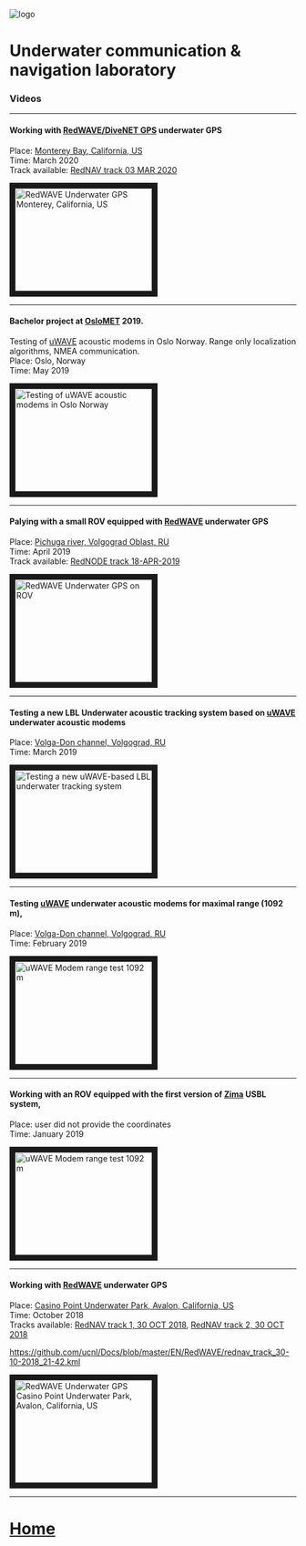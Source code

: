 ![logo](https://avatars3.githubusercontent.com/u/25752083?s=200&v=4)

# Underwater communication & navigation laboratory

### Videos

______  

#### Working with [RedWAVE/DiveNET GPS](https://ucnl.github.io/Docs/EN/RedWAVE/RedWAVE_LBL_Deployment_maintenance_RedNAV_en.pdf) underwater GPS
Place: [Monterey Bay, California, US](https://goo.gl/maps/SZ3tC49dcVGnequB7)  
Time: March 2020  
Track available: [RedNAV track 03 MAR 2020](https://ucnl.github.io/Docs/EN/RedWAVE/rednav_track_03-03-2020.kml)

<a href="https://youtu.be/_2PoVsB1wEY" 
target="_blank"><img src="http://img.youtube.com/vi/_2PoVsB1wEY/0.jpg" 
alt="RedWAVE Underwater GPS Monterey, California, US" width="240" height="180" border="10" /></a>  

______  

#### Bachelor project at [OsloMET](https://www.oslomet.no/) 2019. 
Testing of [uWAVE](https://ucnl.github.io/Docs/EN/Modems/uWAVE/uWAVE_Specification_en.pdf) acoustic modems in Oslo Norway. Range only localization algorithms, NMEA communication.  
Place: Oslo, Norway  
Time: May 2019

<a href="https://youtu.be/smN9p9jNdFo" 
target="_blank"><img src="http://img.youtube.com/vi/smN9p9jNdFo/0.jpg" 
alt="Testing of uWAVE acoustic modems in Oslo Norway" width="240" height="180" border="10" /></a>  

______  

#### Palying with a small ROV equipped with [RedWAVE](https://ucnl.github.io/Docs/EN/RedWAVE/RedWAVE_LBL_Deployment_maintenance_RedNAV_en.pdf) underwater GPS
Place: [Pichuga river, Volgograd Oblast, RU](https://goo.gl/maps/Qix3nK84i7inM3FGA)  
Time: April 2019  
Track available: [RedNODE track 18-APR-2019](https://ucnl.github.io/Docs/RU/RedWAVE/rednode_track_18042019.kml)  

<a href="https://youtu.be/xaVfjhPIURc" 
target="_blank"><img src="http://img.youtube.com/vi/xaVfjhPIURc/0.jpg" 
alt="RedWAVE Underwater GPS on ROV" width="240" height="180" border="10" /></a>  

______  

#### Testing a new LBL Underwater acoustic tracking system based on [uWAVE](https://ucnl.github.io/Docs/EN/Modems/uWAVE/uWAVE_Specification_en.pdf) underwater acoustic modems
Place: [Volga-Don channel, Volgograd, RU](https://goo.gl/maps/CjX8y9tyPrKtrrA47)  
Time: March 2019

<a href="https://youtu.be/UHfTv7TtABU" 
target="_blank"><img src="http://img.youtube.com/vi/UHfTv7TtABU/0.jpg" 
alt="Testing a new uWAVE-based LBL underwater tracking system" width="240" height="180" border="10" /></a>  

______  

#### Testing [uWAVE](https://ucnl.github.io/Docs/EN/Modems/uWAVE/uWAVE_Specification_en.pdf) underwater acoustic modems for maximal range (1092 m), 
Place: [Volga-Don channel, Volgograd, RU](https://goo.gl/maps/CjX8y9tyPrKtrrA47)  
Time: February 2019

<a href="https://youtu.be/Z1bVerVecY0"
target="_blank"><img src="http://img.youtube.com/vi/Z1bVerVecY0/0.jpg" 
alt="uWAVE Modem range test 1092 m" width="240" height="180" border="10" /></a>  

______  

#### Working with an ROV equipped with the first version of [Zima](https://ucnl.github.io/Docs/EN/Modems/uWAVE/uWAVE_Specification_en.pdf) USBL system, 
Place: user did not provide the coordinates  
Time: January 2019

<a href="https://youtu.be/fy9CjD4cgak"
target="_blank"><img src="http://img.youtube.com/vi/fy9CjD4cgak/0.jpg" 
alt="uWAVE Modem range test 1092 m" width="240" height="180" border="10" /></a>  

______  

#### Working with [RedWAVE](https://ucnl.github.io/Docs/EN/RedWAVE/RedWAVE_LBL_Deployment_maintenance_RedNAV_en.pdf) underwater GPS
Place: [Casino Point Underwater Park, Avalon, California, US](https://goo.gl/maps/Qv7d9sCtDehMiVtg9)  
Time: October 2018  
Tracks available: [RedNAV track 1, 30 OCT 2018](https://ucnl.github.io/Docs/EN/RedWAVE/rednav_track_30-10-2018_13-40.kml), [RedNAV track 2, 30 OCT 2018](https://ucnl.github.io/Docs/EN/RedWAVE/rednav_track_30-10-2018_21-42.kml)  

https://github.com/ucnl/Docs/blob/master/EN/RedWAVE/rednav_track_30-10-2018_21-42.kml

<a href="https://youtu.be/nqmbPgxIonM" 
target="_blank"><img src="http://img.youtube.com/vi/nqmbPgxIonM/0.jpg" 
alt="RedWAVE Underwater GPS Casino Point Underwater Park, Avalon, California, US" width="240" height="180" border="10" /></a>  

______  


# [Home](README.md)
